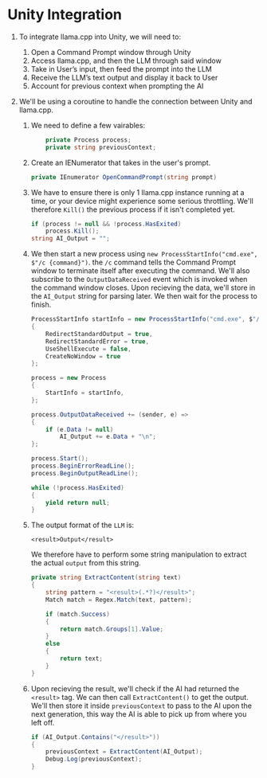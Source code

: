 # Unity Integration

1. To integrate llama.cpp into Unity, we will need to:
    1. Open a Command Prompt window through Unity  
    1. Access llama.cpp, and then the LLM through said window
    1. Take in User’s input, then feed the prompt into the LLM  
    1. Receive the LLM’s text output and display it back to User
    1. Account for previous context when prompting the AI

1. We'll be using a coroutine to handle the connection between Unity and llama.cpp.
    1. We need to define a few vairables:

        ```c#
            private Process process;
            private string previousContext;
        ```

    1. Create an IENumerator that takes in the user's prompt.
        ```C#
        private IEnumerator OpenCommandPrompt(string prompt)
        ```

    1. We have to ensure there is only 1 llama.cpp instance running at a time, or your device might experience some serious throttling. We'll therefore `Kill()` the previous process if it isn't completed yet. 

        ```C#
        if (process != null && !process.HasExited)
            process.Kill();
        string AI_Output = "";
        ```

    1. We then start a new process using `new ProcessStartInfo("cmd.exe", $"/c {command}")`. the `/c` command tells the Command Prompt window to terminate itself after executing the command. We'll also subscribe to the `OutputDataReceived` event which is invoked when the command window closes. Upon recieving the data, we'll store in the `AI_Output` string for parsing later. We then wait for the process to finish.
    
        ```C#
        ProcessStartInfo startInfo = new ProcessStartInfo("cmd.exe", $"/c {command}")
        {
            RedirectStandardOutput = true,
            RedirectStandardError = true,
            UseShellExecute = false,
            CreateNoWindow = true
        };

        process = new Process
        {
            StartInfo = startInfo,
        };

        process.OutputDataReceived += (sender, e) =>
        {
            if (e.Data != null)
                AI_Output += e.Data + "\n";
        };

        process.Start();
        process.BeginErrorReadLine();
        process.BeginOutputReadLine();

        while (!process.HasExited)
        {
            yield return null;
        }
        ```

    1. The output format of the `LLM` is: 
        ```
        <result>Output</result>
        ```
        We therefore have to perform some string manipulation to extract the actual `output` from this string.
        ```C#
        private string ExtractContent(string text)
        {
            string pattern = "<result>(.*?)</result>";
            Match match = Regex.Match(text, pattern);

            if (match.Success)
            {
                return match.Groups[1].Value;
            }
            else
            {
                return text;
            }
        }
        ```

    1. Upon recieving the result, we'll check if the AI had returned the `<result>` tag. We can then call `ExtractContent()` to get the output. We'll then store it inside `previousContext` to pass to the AI upon the next generation, this way the AI is able to pick up from where you left off.

        ```C#
        if (AI_Output.Contains("</result>"))
        {
            previousContext = ExtractContent(AI_Output);
            Debug.Log(previousContext);
        }
        ```
